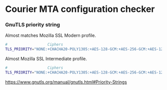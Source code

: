 # Courier MTA configuration checker

### GnuTLS priority string

Almost matches Mozilla SSL Modern profile.

```bash
#                  Ciphers                                                                Key exchange            MAC                   Compr.     TLS          Sign.     Elliptic curves  Certificate
TLS_PRIORITY="NONE:+CHACHA20-POLY1305:+AES-128-GCM:+AES-256-GCM:+AES-128-CBC:+AES-256-CBC:+ECDHE-ECDSA:+ECDHE-RSA:+SHA256:+SHA384:+AEAD:+COMP-NULL:+VERS-TLS1.2:+SIGN-ALL:+CURVE-SECP384R1:+CTYPE-X509"
```

Almost Mozilla SSL Intermediate profile.

```bash
#                  Ciphers                                                                          Key exchange                          MAC                         Compr.     TLS           Sign.     Elliptic curves  Certificate
TLS_PRIORITY="NONE:+CHACHA20-POLY1305:+AES-128-GCM:+AES-256-GCM:+AES-128-CBC:+AES-256-CBC:+3DES-CBC:+ECDHE-ECDSA:+ECDHE-RSA:+DHE-RSA:+RSA:+SHA256:+SHA384:+AEAD:+SHA1:+COMP-NULL:+VERS-TLS-ALL:+SIGN-ALL:+CURVE-SECP384R1:+CTYPE-X509"
```

https://www.gnutls.org/manual/gnutls.html#Priority-Strings
